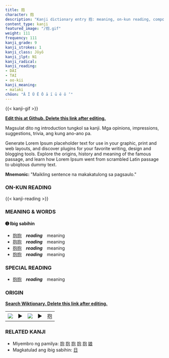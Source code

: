 ```yaml
---
title: 抱
character: 抱
description: "Kanji dictionary entry 抱: meaning, on-kun reading, compounds, origin, related kanji"
content_type: kanji
featured_image: "/抱.gif"
weight: 111
frequency: 111
kanji_grade: 9
kanji_strokes: 1
kanji_class: Jōyō
kanji_jlpt: N1
kanji_radical: 
kanji_reading: 
- DAI
- TAI
- oo-kii
kanji_meaning:
- malaki
chōon: "Ā Ī Ū Ē Ō ā ī ū ē ō ’"
---
```

[//]: # (Don't edit the line below. Kanji animated GIF code is automatically generated.)
{{< kanji-gif >}}

[//]: # (Edit below this line.)

**[Edit this at Github. Delete this link after editing.](https://github.com/tim0g/tim/tree/main/content/kanji/抱/index.md)**

Magsulat dito ng introduction tungkol sa kanji. Mga opinions, impressions, suggestions, trivia, ang kung ano-ano pa.

Generate Lorem Ipsum placeholder text for use in your graphic, print and web layouts, and discover plugins for your favorite writing, design and blogging tools. Explore the origins, history and meaning of the famous passage, and learn how Lorem Ipsum went from scrambled Latin passage to ubiqitous dummy text.
 
**Mnemonic:** "Maikling sentence na makakatulong sa pagsaulo."

### ON-KUN READING

[//]: # (Don't edit the line below. ON-KUN READING code is automatically generated.)
{{< kanji-reading >}}

### MEANING & WORDS

#### ➊ **Ibig sabihin**
  - [抱](../抱)[抱](../抱)　***reading***　meaning
  - [抱](../抱)[抱](../抱)　***reading***　meaning
  - [抱](../抱)[抱](../抱)　***reading***　meaning
  - [抱](../抱)[抱](../抱)　***reading***　meaning

### SPECIAL READING
  - [抱](../抱)[抱](../抱)　***reading***　meaning

### ORIGIN

**[Search Wiktionary. Delete this link after editing.](https://wiktionary.org/wiki/抱)**
<table class="kanji-table"><tr><td>
<img src="60px-抱-bronze.svg.png">
</td><td>▶</td><td>
<img src="60px-抱-oracle.svg.png">
</td><td>▶</td>
<td class="kanji-origin">抱</td>
</tr></table>

### RELATED KANJI
- Miyembro ng pamilya: [抱](../抱) [抱](../抱) [抱](../抱) [抱](../抱) [抱](../抱) [娘](../娘)
- Magkatulad ang ibig sabihin: [日](../日)
